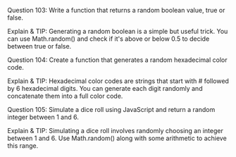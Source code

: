 Question 103: Write a function that returns a random boolean value, true or false.

Explain & TIP: Generating a random boolean is a simple but useful trick. You can use Math.random() and check if it's above or below 0.5 to decide between true or false.



Question 104: Create a function that generates a random hexadecimal color code.

Explain & TIP: Hexadecimal color codes are strings that start with # followed by 6 hexadecimal digits. You can generate each digit randomly and concatenate them into a full color code.



Question 105: Simulate a dice roll using JavaScript and return a random integer between 1 and 6.

Explain & TIP: Simulating a dice roll involves randomly choosing an integer between 1 and 6. Use Math.random() along with some arithmetic to achieve this range.